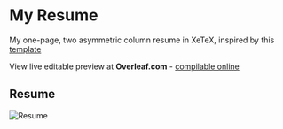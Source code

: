 # My Resume
My one-page, two asymmetric column resume in XeTeX, inspired by this [template](https://github.com/deedy/Deedy-Resume) 

View live editable preview at **Overleaf.com** - [compilable online](https://www.overleaf.com/read/gvkrdzvqxssm)

## Resume
![Resume](https://raw.githubusercontent.com/vasanthk/my-resume/master/Resume_Vasanth.png)
